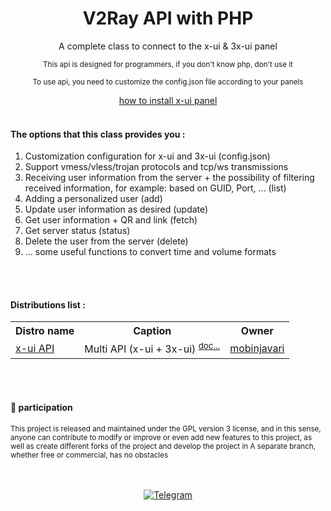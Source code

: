 <div align="center">
  <h1>V2Ray API with PHP</h1>
  <p>A complete class to connect to the x-ui & 3x-ui panel</p>
  <p><sup>This api is designed for programmers, if you don't know php, don't use it</sup></p>
  <p><sup>To use api, you need to customize the config.json file according to your panels</sup></p>
  <p><a href="docs/install">how to install x-ui panel</a><br><br>
</div>

<div align="left">
  <h4>The options that this class provides you :</h4>
  <ol>
    <li>Customization configuration for x-ui and 3x-ui (config.json)</li>
    <li>Support vmess/vless/trojan protocols and tcp/ws transmissions</li>
    <li>Receiving user information from the server + the possibility of filtering received information, for example: based on GUID, Port, ... (list)</li>
    <li>Adding a personalized user (add)</li>
    <li>Update user information as desired (update)</li>
    <li>Get user information + QR and link (fetch)</li>
    <li>Get server status (status)</li>
    <li>Delete the user from the server (delete)</li>
    <li>... some useful functions to convert time and volume formats</li>
  </ol>
</div><br><br>

<div>
    <h4>Distributions list :</h4>
    <table>
        <tr>
            <th>Distro name</th>
            <th>Caption</th>
            <th>Owner</th>
        </tr>
        <tr>
            <td><a href="class/xuiConnect.php">x-ui API</a></td>
            <td>Multi API (x-ui + 3x-ui) <sup><a href="docs/HowToUse.md">doc...</a></sup></td>
            <td><a href="https://github.com/mobinjavari">mobinjavari</a></td>
        </tr>
    </table>
</div><br><br>

<div>
    <h4>🤝 participation</h4>
    <p><sub>This project is released and maintained under the GPL version 3 license, and in this sense, anyone can contribute to modify or improve or even add new features to this project, as well as create different forks of the project and develop the project in A separate branch, whether free or commercial, has no obstacles</sub></p>
</div><br><br>

<div align="center">
      <a href="https://t.me/mobinjavari" title="Telegram"><img alt="Telegram" src="https://img.shields.io/badge/-Telegram-252932?labelColor=4C8EDA&style=flat&logo=Telegram&logoColor=20232A"></a>
</div>
